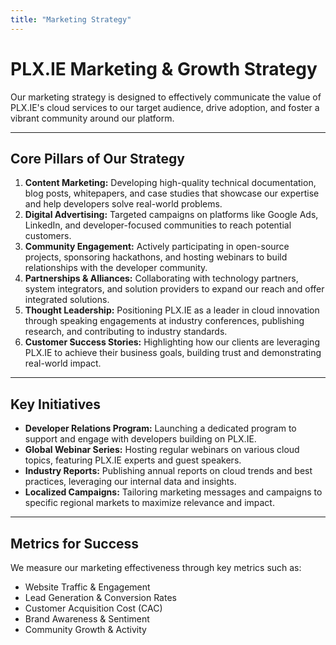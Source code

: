 ```yaml
---
title: "Marketing Strategy"
---
```


# PLX.IE Marketing & Growth Strategy

Our marketing strategy is designed to effectively communicate the value of PLX.IE's cloud services to our target audience, drive adoption, and foster a vibrant community around our platform.

---

## Core Pillars of Our Strategy

1.  **Content Marketing:** Developing high-quality technical documentation, blog posts, whitepapers, and case studies that showcase our expertise and help developers solve real-world problems.
2.  **Digital Advertising:** Targeted campaigns on platforms like Google Ads, LinkedIn, and developer-focused communities to reach potential customers.
3.  **Community Engagement:** Actively participating in open-source projects, sponsoring hackathons, and hosting webinars to build relationships with the developer community.
4.  **Partnerships & Alliances:** Collaborating with technology partners, system integrators, and solution providers to expand our reach and offer integrated solutions.
5.  **Thought Leadership:** Positioning PLX.IE as a leader in cloud innovation through speaking engagements at industry conferences, publishing research, and contributing to industry standards.
6.  **Customer Success Stories:** Highlighting how our clients are leveraging PLX.IE to achieve their business goals, building trust and demonstrating real-world impact.

---

## Key Initiatives

*   **Developer Relations Program:** Launching a dedicated program to support and engage with developers building on PLX.IE.
*   **Global Webinar Series:** Hosting regular webinars on various cloud topics, featuring PLX.IE experts and guest speakers.
*   **Industry Reports:** Publishing annual reports on cloud trends and best practices, leveraging our internal data and insights.
*   **Localized Campaigns:** Tailoring marketing messages and campaigns to specific regional markets to maximize relevance and impact.

---

## Metrics for Success

We measure our marketing effectiveness through key metrics such as:

*   Website Traffic & Engagement
*   Lead Generation & Conversion Rates
*   Customer Acquisition Cost (CAC)
*   Brand Awareness & Sentiment
*   Community Growth & Activity

